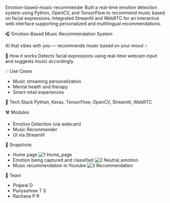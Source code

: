 Emotion-based-music-recommender
Built a real-time emotion detection system using Python, OpenCV, and TensorFlow to recommend music based on facial expressions. Integrated Streamlit and WebRTC for an interactive web interface supporting personalized and multilingual recommendations.

🎧 Emotion-Based Music Recommendation System

AI that vibes with you — recommends music based on your mood 🎶

🤖 How it works
Detects facial expressions using real-time webcam input and suggests music accordingly.

💡 Use Cases
- Music streaming personalization
- Mental health and therapy
- Smart retail experiences

🧠 Tech Stack
Python, Keras, TensorFlow, OpenCV, Streamlit, WebRTC

🛠 Modules
- Emotion Detection (via webcam)
- Music Recommender
- UI via Streamlit

📸 Snapshots
- Home page
  ![1 Home_page](https://github.com/user-attachments/assets/a2d8e9a4-33ee-4364-aca4-15eae7b6639a)
- Emotion being captured and classified
  ![2 Neutral_emotion](https://github.com/user-attachments/assets/5cbb4f1a-b8cc-4c4d-8326-700006178f35)
- Music recommendation in Youtube
  ![3 Recommendation](https://github.com/user-attachments/assets/da3cdaea-5b9b-4955-9973-b02ecddfcfef)


👥 Team
- Prajwal D
- Punyashree T S
- Rachana P R
